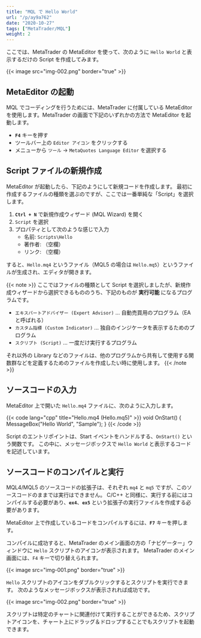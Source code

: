 ```yaml
---
title: "MQL で Hello World"
url: "/p/ay9a762"
date: "2020-10-27"
tags: ["MetaTrader/MQL"]
weight: 2
---
```


ここでは、MetaTrader の MetaEditor を使って、次のように `Hello World` と表示するだけの Script を作成してみます。

{{< image src="img-002.png" border="true" >}}

MetaEditor の起動
----

MQL でコーディングを行うためには、MetaTrader に付属している MetaEditor を使用します。MetaTrader の画面で下記のいずれかの方法で MetaEditor を起動します。

- __`F4`__ キーを押す
- ツールバー上の `Editor アイコン` をクリックする
- メニューから `ツール` → `MetaQuotes Language Editor` を選択する


Script ファイルの新規作成
----

MetaEditor が起動したら、下記のようにして新規コードを作成します。
最初に作成するファイルの種類を選ぶのですが、ここでは一番単純な「Script」を選択します。

1. __`Ctrl + N`__ で新規作成ウィザード (MQL Wizard) を開く
2. `Script` を選択
3. プロパティとして次のような感じで入力
    - 名前: `Scripts\Hello`
    - 著作者: （空欄）
    - リンク: （空欄）

すると、`Hello.mq4` というファイル（MQL5 の場合は `Hello.mq5`）というファイルが生成され、エディタが開きます。

{{< note >}}
ここではファイルの種類として Script を選択しましたが、新規作成ウィザードから選択できるもののうち、下記のものが __実行可能__ になるプログラムです。

* `エキスパートアドバイザー (Expert Advisor)` ... 自動売買用のプログラム（EAと呼ばれる）
* `カスタム指標 (Custom Indicator)` ... 独自のインジケータを表示するためのプログラム
* `スクリプト (Script)` ... 一度だけ実行するプログラム

それ以外の Library などのファイルは、他のプログラムから共有して使用する関数群などを定義するためのファイルを作成したい時に使用します。
{{< /note >}}


ソースコードの入力
----

MetaEditor 上で開いた `Hello.mq4` ファイルに、次のように入力します。

{{< code lang="cpp" title="Hello.mq4 (Hello.mq5)" >}}
void OnStart() {
    MessageBox("Hello World", "Sample");
}
{{< /code >}}

Script のエントリポイントは、Start イベントをハンドルする、`OnStart()` という関数です。
この中に、メッセージボックスで `Hello World` と表示するコードを記述しています。


ソースコードのコンパイルと実行
----

MQL4/MQL5 のソースコードの拡張子は、それぞれ `mq4` と `mq5` ですが、このソースコードのままでは実行はできません。
C/C++ と同様に、実行する前にはコンパイルする必要があり、__`ex4`__、__`ex5`__ という拡張子の実行ファイルを作成する必要があります。

MetaEditor 上で作成しているコードをコンパイルするには、__`F7`__ キーを押します。

コンパイルに成功すると、MetaTrader のメイン画面の方の「ナビゲーター」ウィンドウに `Hello` スクリプトのアイコンが表示されます。
MetaTrader のメイン画面には、`F4` キーで切り替えられます。

{{< image src="img-001.png" border="true" >}}

`Hello` スクリプトのアイコンをダブルクリックするとスクリプトを実行できます。
次のようなメッセージボックスが表示されれば成功です。

{{< image src="img-002.png" border="true" >}}

スクリプトは特定のチャートに関連付けて実行することができるため、スクリプトアイコンを、チャート上にドラッグ＆ドロップすることでもスクリプトを起動できます。

